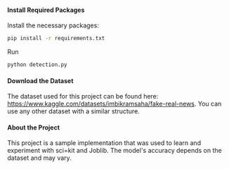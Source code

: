#### Install Required Packages

Install the necessary packages:

```bash
pip install -r requirements.txt
```

Run
```bash
python detection.py
```

#### Download the Dataset
The dataset used for this project can be found here: https://www.kaggle.com/datasets/imbikramsaha/fake-real-news. You can use any other dataset with a similar structure.

#### About the Project
This project is a sample implementation that was used to learn and experiment with sci=kit and Joblib. The model's accuracy depends on the dataset and may vary.
